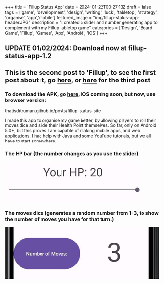+++
title = 'Fillup Status App'
date = 2024-01-22T00:27:13Z
draft = false
tags = ['game', 'development', 'design', 'writing', 'luck', 'tabletop', 'strategy', 'organise', 'app','mobile']
featured_image = "img/fillup-status-app-header.JPG"
description = "I created a slider and number generating app to complement with my Fillup tabletop game"
categories = ['Design', 'Board Game', 'Fillup', 'Games', 'App', 'Android', 'iOS']
+++
## UPDATE 01/02/2024: Download now at fillup-status-app-1.2
## This is the second post to 'Fillup', to see the first post about it, go [here](/posts/fillup), or [here](/posts/fillup-status-app-1.1) for the third post

### To download the APK, go [here](/posts/fillup-status-app-1.2), iOS coming soon, but now, use browser version:
thatisdrtruman.github.io/posts/fillup-status-site

I made this app to organise my game better, by allowing players to roll their moves dice and slide their Health Point themselves.
So far, only on Android 5.0+, but this proves I am capable of making mobile apps, and web applications.
I had help with Java and some YouTube tutorials, but we all have to start somewhere.

### The HP bar (the number changes as you use the slider)
![hpbar](/img/hpbar.jpg)

### The moves dice (generates a random number from 1-3, to show the number of moves you have for that turn.)
![hpbar](/img/movesapp.jpg)
